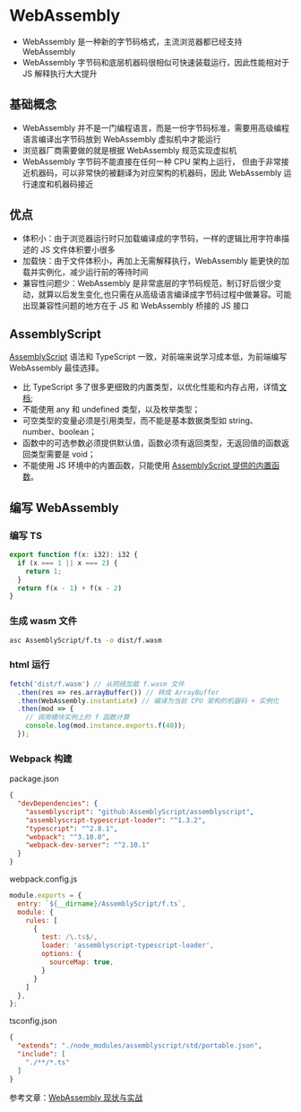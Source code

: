 # WebAssembly

- WebAssembly 是一种新的字节码格式，主流浏览器都已经支持 WebAssembly
- WebAssembly 字节码和底层机器码很相似可快速装载运行，因此性能相对于 JS 解释执行大大提升

## 基础概念

- WebAssembly 并不是一门编程语言，而是一份字节码标准，需要用高级编程语言编译出字节码放到 WebAssembly 虚拟机中才能运行
- 浏览器厂商需要做的就是根据 WebAssembly 规范实现虚拟机
- WebAssembly 字节码不能直接在任何一种 CPU 架构上运行， 但由于非常接近机器码，可以非常快的被翻译为对应架构的机器码，因此 WebAssembly 运行速度和机器码接近

## 优点

- 体积小：由于浏览器运行时只加载编译成的字节码，一样的逻辑比用字符串描述的 JS 文件体积要小很多
- 加载快：由于文件体积小，再加上无需解释执行，WebAssembly 能更快的加载并实例化，减少运行前的等待时间
- 兼容性问题少：WebAssembly 是非常底层的字节码规范，制订好后很少变动，就算以后发生变化,也只需在从高级语言编译成字节码过程中做兼容。可能出现兼容性问题的地方在于 JS 和 WebAssembly 桥接的 JS 接口

## AssemblyScript

[AssemblyScript](https://github.com/AssemblyScript/assemblyscript) 语法和 TypeScript 一致，对前端来说学习成本低，为前端编写 WebAssembly 最佳选择。

- 比 TypeScript 多了很多更细致的内置类型，以优化性能和内存占用，详情[文档](https://github.com/AssemblyScript/assemblyscript/wiki/Types);
- 不能使用 any 和 undefined 类型，以及枚举类型；
- 可空类型的变量必须是引用类型，而不能是基本数据类型如 string、number、boolean；
- 函数中的可选参数必须提供默认值，函数必须有返回类型，无返回值的函数返回类型需要是 void；
- 不能使用 JS 环境中的内置函数，只能使用 [AssemblyScript 提供的内置函数](https://github.com/AssemblyScript/assemblyscript/wiki/Built-in-functions)。

## 编写 WebAssembly

### 编写 TS

```ts
export function f(x: i32): i32 {
  if (x === 1 || x === 2) {
    return 1;
  }
  return f(x - 1) + f(x - 2)
}
```

### 生成 wasm 文件

```sh
asc AssemblyScript/f.ts -o dist/f.wasm
```

### html 运行

```ts
fetch('dist/f.wasm') // 从网络加载 f.wasm 文件
  .then(res => res.arrayBuffer()) // 转成 ArrayBuffer
  .then(WebAssembly.instantiate) // 编译为当前 CPU 架构的机器码 + 实例化
  .then(mod => {
    // 调用模块实例上的 f 函数计算
    console.log(mod.instance.exports.f(40));
  });
```

### Webpack 构建

package.json

```json
{
  "devDependencies": {
    "assemblyscript": "github:AssemblyScript/assemblyscript",
    "assemblyscript-typescript-loader": "^1.3.2",
    "typescript": "^2.8.1",
    "webpack": "^3.10.0",
    "webpack-dev-server": "^2.10.1"
  }
}
```

webpack.config.js

```js
module.exports = {
  entry: `${__dirname}/AssemblyScript/f.ts`,
  module: {
    rules: [
      {
        test: /\.ts$/,
        loader: 'assemblyscript-typescript-loader',
        options: {
          sourceMap: true,
        }
      }
    ]
  },
};
```

tsconfig.json

```json
{
  "extends": "./node_modules/assemblyscript/std/portable.json",
  "include": [
    "./**/*.ts"
  ]
}
```

参考文章：[WebAssembly 现状与实战](https://www.ibm.com/developerworks/cn/web/wa-lo-webassembly-status-and-reality/index.html)